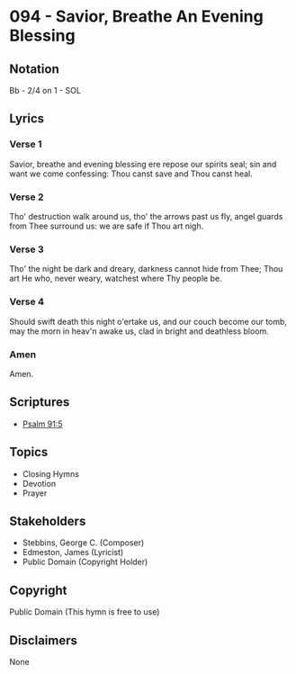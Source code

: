 # 094 - Savior, Breathe An Evening Blessing

## Notation

Bb - 2/4 on 1 - SOL

## Lyrics

### Verse 1

Savior, breathe and evening blessing ere repose our spirits seal; sin and want we come confessing: Thou canst save and Thou canst heal.

### Verse 2

Tho' destruction walk around us, tho' the arrows past us fly, angel guards from Thee surround us: we are safe if Thou art nigh.

### Verse 3

Tho' the night be dark and dreary, darkness cannot hide from Thee; Thou art He who, never weary, watchest where Thy people be.

### Verse 4

Should swift death this night o'ertake us, and our couch become our tomb, may the morn in heav'n awake us, clad in bright and deathless bloom. 

### Amen

Amen.


## Scriptures

- [Psalm 91:5](https://www.biblegateway.com/passage/?search=Psalm%2091%3A5)

## Topics

- Closing Hymns
- Devotion
- Prayer

## Stakeholders

- Stebbins, George C. (Composer)
- Edmeston, James (Lyricist)
- Public Domain (Copyright Holder)

## Copyright

Public Domain
(This hymn is free to use)

## Disclaimers

None

